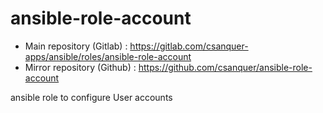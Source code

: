ansible-role-account
====================

* Main repository (Gitlab) : https://gitlab.com/csanquer-apps/ansible/roles/ansible-role-account
* Mirror repository (Github) : https://github.com/csanquer/ansible-role-account

ansible role to configure User accounts
